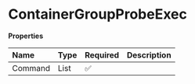 # ContainerGroupProbeExec

**Properties**

| Name    | Type         | Required | Description |
| :------ | :----------- | :------- | :---------- |
| Command | List<string> | ✅       |             |
